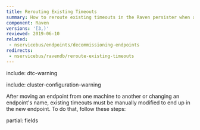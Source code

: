 ```yaml
---
title: Rerouting Existing Timeouts
summary: How to reroute existing timeouts in the Raven persister when an endpoint is moved
component: Raven
versions: '[3,)'
reviewed: 2019-06-10
related:
 - nservicebus/endpoints/decommissioning-endpoints
redirects:
 - nservicebus/ravendb/reroute-existing-timeouts
---
```


include: dtc-warning

include: cluster-configuration-warning

After moving an endpoint from one machine to another or changing an endpoint's name, existing timeouts must be manually modified to end up in the new endpoint. To do that, follow these steps:

partial: fields